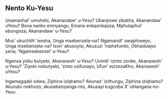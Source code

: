 ## Nento Ku-Yesu

Unamaxhal' umxhelo, Akanandaw' u-Yesu?
Ubanjiswe zibatha, Akanandaw' uYesu?
Bona nanko emnyango, Emana enkqonkqoza;
Mphulaphul' ebongoza; Akanandaw' u-Yesu?

Mus' ukuchith' ixesha, Unga msebenzela-na?
Ngamandl' owaphiweyo, Unga msebenzela-na?
Ison' akusoyisi, Akuzuzi 'mphefumlo,
Obhadulayo yena; 'Ngamsebenzel' u-Yesu?

Ngenxa yobu butyebi, Akanaxesh' u-Yesu?
Uvimb' izinto zonke, Akanaxesh' u-Yesu?
'Ziyolo nobutyebi, 'zinto ozifunayo,
Ufun' ezizezaKho; Akanaxesh' uYesu?

Ingamagqabi odwa, Ziphina iziqhamo?
Akunaz' izithungu, Ziphina iziqhamo?
Akunalo nokhozo, akusebenzanga-nto,
Akusayi kugcoba X' uhlangana no-Yesu

